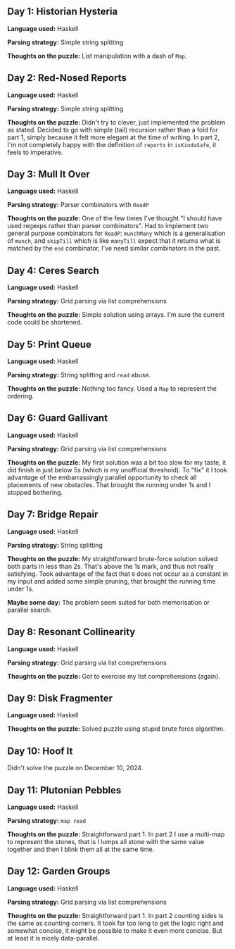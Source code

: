 Day 1: Historian Hysteria
-------------------------

**Language used:** Haskell

**Parsing strategy:** Simple string splitting

**Thoughts on the puzzle:** List manipulation with a dash of `Map`.


Day 2: Red-Nosed Reports
------------------------

**Language used:** Haskell

**Parsing strategy:** Simple string splitting

**Thoughts on the puzzle:** Didn't try to clever, just implemented the
problem as stated. Decided to go with simple (tail) recursion rather
than a fold for part 1, simply because it felt more elegant at the
time of writing. In part 2, I'm not completely happy with the
definition of `reports` in `isKindaSafe`, it feels to imperative.


Day 3: Mull It Over
-------------------

**Language used:** Haskell

**Parsing strategy:** Parser combinators with `ReadP`

**Thoughts on the puzzle:** One of the few times I've thought "I should
have used regexps rather than parser combinators". Had to implement
two general purpose combinators for `ReadP`: `munchMany` which is a
generalisation of `munch`, and `skipTill` which is like `manyTill`
expect that it returns what is matched by the `end` combinator, I've
need similar combinators in the past.


Day 4: Ceres Search
-------------------

**Language used:** Haskell

**Parsing strategy:** Grid parsing via list comprehensions

**Thoughts on the puzzle:** Simple solution using arrays. I'm sure the
current code could be shortened.


Day 5: Print Queue
------------------

**Language used:** Haskell

**Parsing strategy:** String splitting and `read` abuse.

**Thoughts on the puzzle:** Nothing too fancy. Used a `Map` to represent
the ordering.


Day 6: Guard Gallivant
----------------------

**Language used:** Haskell

**Parsing strategy:** Grid parsing via list comprehensions

**Thoughts on the puzzle:** My first solution was a bit too slow for
my taste, it did finish in just below 5s (which is my unofficial
threshold). To "fix" it I took advantage of the embarrassingly
parallel opportunity to check all placements of new obstacles. That
brought the running under 1s and I stopped bothering.


Day 7: Bridge Repair
--------------------

**Language used:** Haskell

**Parsing strategy:** String splitting

**Thoughts on the puzzle:** My straightforward brute-force solution
solved both parts in less than 2s. That's above the 1s mark, and thus not
really satisfying. Took advantage of the fact that `0` does not occur as a
constant in my input and added some simple pruning, that brought the
running time under 1s.

**Maybe some day:** The problem seem suited for both memorisation or
parallel search.


Day 8: Resonant Collinearity
----------------------------

**Language used:** Haskell

**Parsing strategy:** Grid parsing via list comprehensions

**Thoughts on the puzzle:** Got to exercise my list comprehensions
(again).


Day 9: Disk Fragmenter
----------------------

**Language used:** Haskell

**Thoughts on the puzzle:** Solved puzzle using stupid brute force algorithm.


Day 10: Hoof It
---------------

Didn't solve the puzzle on December 10, 2024.


Day 11: Plutonian Pebbles
-------------------------

**Language used:** Haskell

**Parsing strategy:** `map read`

**Thoughts on the puzzle:** Straightforward part 1. In part 2 I use a
multi-map to represent the stones, that is I lumps all stone with the
same value together and then I blink them all at the same time.


Day 12: Garden Groups
---------------------

**Language used:** Haskell

**Parsing strategy:** Grid parsing via list comprehensions

**Thoughts on the puzzle:** Straightforward part 1. In part 2 counting
sides is the same as counting corners. It took far too long to get the
logic right and somewhat concise, it might be possible to make it even
more concise. But at least it is nicely data-parallel.
